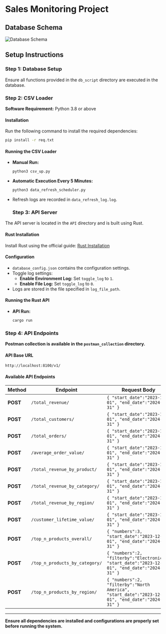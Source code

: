 # Sales Monitoring Project

## Database Schema
![Database Schema](https://github.com/ThulasiVeeraragavan/SalesMonitoring/tree/main/schema_diagram/database_schema.jpeg)

## Setup Instructions

### Step 1: Database Setup
Ensure all functions provided in the `db_script` directory are executed in the database.

### Step 2: CSV Loader
**Software Requirement:** Python 3.8 or above

#### Installation
Run the following command to install the required dependencies:
```sh
pip install -r req.txt
```

#### Running the CSV Loader
- **Manual Run:**
  ```sh
  python3 csv_up.py
  ```
- **Automatic Execution Every 5 Minutes:**
  ```sh
  python3 data_refresh_scheduler.py
  ```
- Refresh logs are recorded in `data_refresh_log.log`.

  ### Step 3: API Server
The API server is located in the `API` directory and is built using Rust.

#### Rust Installation
Install Rust using the official guide: [Rust Installation](https://www.rust-lang.org/tools/install)

#### Configuration
- `database_config.json` contains the configuration settings.
- Toggle log settings:
  - **Enable Environment Log:** Set `toggle_log` to `1`.
  - **Enable File Log:** Set `toggle_log` to `0`.
- Logs are stored in the file specified in `log_file_path`.

#### Running the Rust API
- **API Run:**
  ```sh
  cargo run
  ```

### Step 4: API Endpoints
**Postman collection is available in the `postman_collection` directory.**

#### API Base URL
```
http://localhost:8100/v1/
```

#### Available API Endpoints

| Method | Endpoint | Request Body |
|--------|---------|--------------|
| **POST** | `/total_revenue/` | `{ "start_date":"2023-12-01", "end_date":"2024-12-31" }` |
| **POST** | `/total_customers/` | `{ "start_date":"2023-12-01", "end_date":"2024-12-31" }` |
| **POST** | `/total_orders/` | `{ "start_date":"2023-12-01", "end_date":"2024-12-31" }` |
| **POST** | `/average_order_value/` | `{ "start_date":"2023-12-01", "end_date":"2024-12-31" }` |
| **POST** | `/total_revenue_by_product/` | `{ "start_date":"2023-12-01", "end_date":"2024-12-31" }` |
| **POST** | `/total_revenue_by_category/` | `{ "start_date":"2023-12-01", "end_date":"2024-12-31" }` |
| **POST** | `/total_revenue_by_region/` | `{ "start_date":"2023-12-01", "end_date":"2024-12-31" }` |
| **POST** | `/customer_lifetime_value/` | `{ "start_date":"2023-12-01", "end_date":"2024-12-31" }` |
| **POST** | `/top_n_products_overall/` | `{ "numbers":3, "start_date":"2023-12-01", "end_date":"2024-12-31" }` |
| **POST** | `/top_n_products_by_category/` | `{ "numbers":2, "filterby":"Electronics", "start_date":"2023-12-01", "end_date":"2024-12-31" }` |
| **POST** | `/top_n_products_by_region/` | `{ "numbers":2, "filterby":"North America", "start_date":"2023-12-01", "end_date":"2024-12-31" }` |



---

**Ensure all dependencies are installed and configurations are properly set before running the system.**

